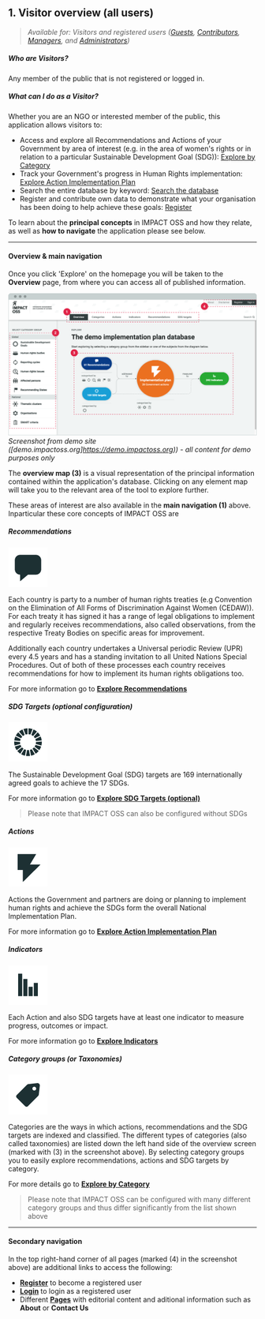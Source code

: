 ## 1. Visitor overview (all users)

> _Available for: Visitors and registered users ([Guests](/guests/guest.md), [Contributors](/contributors/contributor.md), [Managers](/managers/manager.md), and [Administrators](/admins/admin.md))_

##### Who are Visitors?

Any member of the public that is not registered or logged in.

##### What can I do as a Visitor?

Whether you are an NGO or interested member of the public, this application allows visitors to:

* Access and explore all Recommendations and Actions of your Government by area of interest
 (e.g. in the area of women's rights or in relation to a particular Sustainable Development Goal (SDG)): [Explore by Category](/visitors/categories.md)
* Track your Government's progress in Human Rights implementation: [Explore Action Implementation Plan](visitors/actions.md)
* Search the entire database by keyword: [Search the database](/visitors/search.md)
* Register and contribute own data to demonstrate what your organisation has been doing to help achieve these goals: [Register](visitors/register.md)

To learn about the **principal concepts** in IMPACT OSS and how they relate, as well as **how to navigate** the application please see below.

---

#### Overview & main navigation

Once you click 'Explore' on the homepage you will be taken to the **Overview** page, from where you can access all of published information.

![](/assets/overview-for-visitors.png)  
_Screenshot from demo site ([demo.impactoss.org]https://demo.impactoss.org)) - all content for demo purposes only_

The **overview map (3)** is a visual representation of the principal information contained within the application's database. Clicking on any element map will take you to the relevant area of the tool to explore further.

These areas of interest are also available in the **main navigation (1)** above. Inparticular these core concepts of IMPACT OSS are

##### Recommendations

![](/assets/icon-recommendations.png)

Each country is party to a number of human rights treaties (e.g Convention on the Elimination of All Forms of Discrimination Against Women (CEDAW)). For each treaty it has signed it has a range of legal obligations to implement and regularly receives recommendations, also called observations, from the respective Treaty Bodies on specific areas for improvement.

Additionally each country undertakes a Universal periodic Review (UPR) every 4.5 years and has a standing invitation to all United Nations Special Procedures. Out of both of these processes each country receives recommendations for how to implement its human rights obligations too.

For more information go to **[Explore Recommendations ](/visitors/recommendations.md)**

##### SDG Targets (optional configuration)

![](/assets/icon-sdg.png)

The Sustainable Development Goal (SDG) targets are 169 internationally agreed goals to achieve the 17 SDGs.

For more information go to **[Explore SDG Targets (optional)](/visitors/sdg-targets.md)**

> Please note that IMPACT OSS can also be configured without SDGs

##### Actions

![](/assets/icon-action.png)

Actions the Government and partners are doing or planning to implement human rights and achieve the SDGs form the overall National Implementation Plan.

For more information go to **[Explore Action Implementation Plan](/visitors/actions.md)**

##### Indicators

![](/assets/icon-indicators.png)

Each Action and also SDG targets have at least one indicator to measure progress, outcomes or impact.

For more information go to **[Explore Indicators](/visitors/indicators.md)**

##### Category groups (or Taxonomies)

![](/assets/icon-categories.png)

Categories are the ways in which actions, recommendations and the SDG targets are indexed and classified. The different types of categories (also called taxonomies) are listed down the left hand side of the overview screen (marked with (3) in the screenshot above). By selecting category groups you to easily explore recommendations, actions and SDG targets by category.

For more details go to  **[Explore by Category](/visitors/categories.md)**

> Please note that IMPACT OSS can be configured with many different category groups and thus differ significantly from the list shown above

---

#### Secondary navigation

In the top right-hand corner of all pages (marked (4) in the screenshot above) are additional links to access the following:

* **[Register](/visitors/register.md)** to become a registered user
* **[Login](/guests/login.md)** to login as a registered user
* Different **[Pages](/visitors/content.md)** with editorial content and aditional information such as **About** or **Contact Us**
